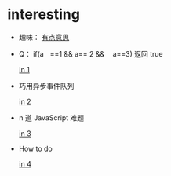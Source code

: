 # interesting


- 趣味： [有点意思](./interesting/hehe.js)


- Q： if(aﾠ==1 && a== 2 && ﾠa==3) 返回 true

    [in 1](./in1.md)

- 巧用异步事件队列

  [in 2](./in2.md)


- n 道 JavaScript 难题

  [in 3](./in3.md)


- How to do

  [in 4](./in4.md)
